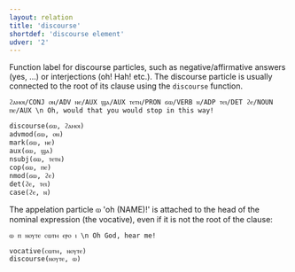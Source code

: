 ```yaml
---
layout: relation
title: 'discourse'
shortdef: 'discourse element'
udver: '2'
---
```


Function label for discourse particles, such as negative/affirmative answers (yes, …) or interjections (oh! Hah! etc.). The discourse particle is usually connected to the root of its clause using the `discourse` function.

~~~ sdparse
ϩⲁⲙⲟⲓ/CONJ ⲟⲛ/ADV ⲛⲉ/AUX ϣⲁ/AUX ⲧⲉⲧⲛ/PRON ϭⲱ/VERB ⲛ/ADP ⲧⲉⲓ/DET ϩⲉ/NOUN ⲡⲉ/AUX \n Oh, would that you would stop in this way! 

discourse(ϭⲱ, ϩⲁⲙⲟⲓ)
advmod(ϭⲱ, ⲟⲛ)
mark(ϭⲱ, ⲛⲉ)
aux(ϭⲱ, ϣⲁ)
nsubj(ϭⲱ, ⲧⲉⲧⲛ)
cop(ϭⲱ, ⲡⲉ)
nmod(ϭⲱ, ϩⲉ)
det(ϩⲉ, ⲧⲉⲓ)
case(ϩⲉ, ⲛ)
~~~

The appelation particle ⲱ 'oh (NAME)!' is attached to the head of the nominal expression (the vocative), even if it is not the root of the clause:

~~~ sdparse
ⲱ ⲡ ⲛⲟⲩⲧⲉ ⲥⲱⲧⲙ ⲉⲣⲟ ⲓ \n Oh God, hear me! 

vocative(ⲥⲱⲧⲙ, ⲛⲟⲩⲧⲉ)
discourse(ⲛⲟⲩⲧⲉ, ⲱ)
~~~
<!-- Interlanguage links updated Čt lis 12 09:43:24 CET 2020 -->
